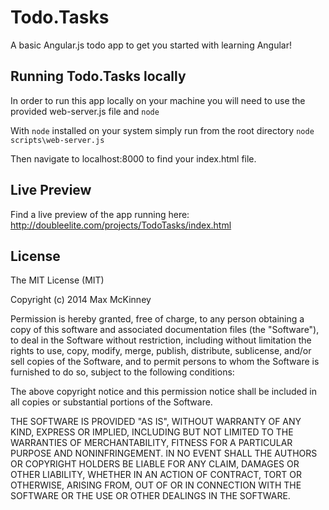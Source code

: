 # Todo.Tasks

A basic Angular.js todo app to get you started with learning Angular!

## Running Todo.Tasks locally

In order to run this app locally on your machine you will need to use the provided web-server.js file and `node`

With `node` installed on your system simply run from the root directory `node scripts\web-server.js`

Then navigate to localhost:8000 to find your index.html file.

## Live Preview

Find a live preview of the app running here: http://doubleelite.com/projects/TodoTasks/index.html

## License

The MIT License (MIT)

Copyright (c) 2014 Max McKinney

Permission is hereby granted, free of charge, to any person obtaining a copy
of this software and associated documentation files (the "Software"), to deal
in the Software without restriction, including without limitation the rights
to use, copy, modify, merge, publish, distribute, sublicense, and/or sell
copies of the Software, and to permit persons to whom the Software is
furnished to do so, subject to the following conditions:

The above copyright notice and this permission notice shall be included in all
copies or substantial portions of the Software.

THE SOFTWARE IS PROVIDED "AS IS", WITHOUT WARRANTY OF ANY KIND, EXPRESS OR
IMPLIED, INCLUDING BUT NOT LIMITED TO THE WARRANTIES OF MERCHANTABILITY,
FITNESS FOR A PARTICULAR PURPOSE AND NONINFRINGEMENT. IN NO EVENT SHALL THE
AUTHORS OR COPYRIGHT HOLDERS BE LIABLE FOR ANY CLAIM, DAMAGES OR OTHER
LIABILITY, WHETHER IN AN ACTION OF CONTRACT, TORT OR OTHERWISE, ARISING FROM,
OUT OF OR IN CONNECTION WITH THE SOFTWARE OR THE USE OR OTHER DEALINGS IN THE
SOFTWARE.